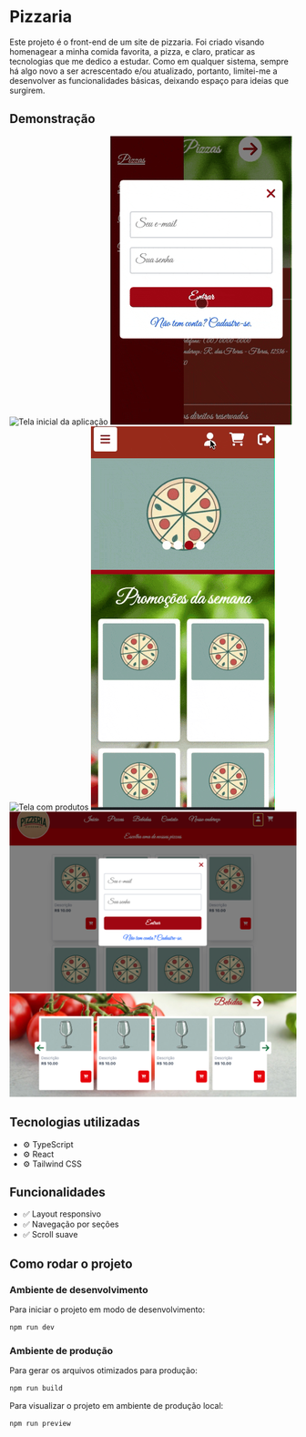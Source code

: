 # Pizzaria

Este projeto é o front-end de um site de pizzaria. 
Foi criado visando homenagear a minha comida favorita, a pizza, e claro, praticar as tecnologias que me dedico a estudar.
Como em qualquer sistema, sempre há algo novo a ser acrescentado e/ou atualizado, portanto, limitei-me a desenvolver 
as funcionalidades básicas, deixando espaço para ideias que surgirem. 

## Demonstração

![Tela inicial da aplicação](./src/assets/inicial.gif)
![Tela de login para celular](./src/assets/login-mobile.gif)
![Tela com produtos](.src/assets/produtos.gif)
![Tela para o gerenciamento dos produtos](./src/assets/gerenciar.gif)
![Tela do formulário de login na versão desktop](./src/assets/formulario-login.png)
![Tela coma seção de bebidas na versão desktop](./src/assets/secao-bebidas.png)

## Tecnologias utilizadas

- ⚙️ TypeScript
- ⚙️ React
- ⚙️ Tailwind CSS

## Funcionalidades

- ✅ Layout responsivo
- ✅ Navegação por seções
- ✅ Scroll suave

## Como rodar o projeto

### Ambiente de desenvolvimento

Para iniciar o projeto em modo de desenvolvimento:

```bash
npm run dev
```
### Ambiente de produção

Para gerar os arquivos otimizados para produção:

```bash
npm run build
```

Para visualizar o projeto em ambiente de produção local:

```bash
npm run preview
```

  
